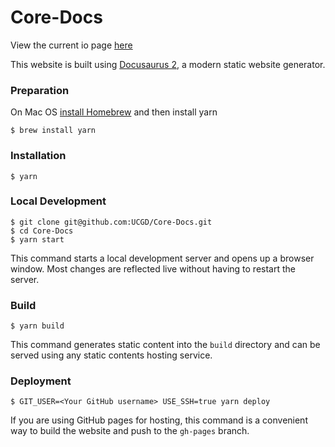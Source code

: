 # Core-Docs

View the current io page [here](https://ucgd.github.io/Core-Docs/docs/intro/)

This website is built using [Docusaurus 2](https://docusaurus.io/), a modern static website generator.

### Preparation

On Mac OS [install Homebrew](https://brew.sh) and then install yarn
```
$ brew install yarn
```

### Installation

```
$ yarn
```

### Local Development

```
$ git clone git@github.com:UCGD/Core-Docs.git 
$ cd Core-Docs
$ yarn start
```

This command starts a local development server and opens up a browser window. Most changes are reflected live without having to restart the server.

### Build

```
$ yarn build
```

This command generates static content into the `build` directory and can be served using any static contents hosting service.

### Deployment

```
$ GIT_USER=<Your GitHub username> USE_SSH=true yarn deploy
```

If you are using GitHub pages for hosting, this command is a convenient way to build the website and push to the `gh-pages` branch.
